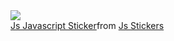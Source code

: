 <img src='https://capsule-render.vercel.app/api?type=waving&height=300&color=0:3716db,100:080808&text=&section=header&reversal=false&textBg=false&fontColor=ffffff&animation=twinkling&stroke=ffffff&strokeWidth=-9'>

<div class="tenor-gif-embed" data-postid="18138384" data-share-method="host" data-aspect-ratio="1" data-width="100%"><a href="https://tenor.com/view/js-javascript-java-javajavajava-software-gif-18138384">Js Javascript Sticker</a>from <a href="https://tenor.com/search/js-stickers">Js Stickers</a></div> <script type="text/javascript" async src="https://tenor.com/embed.js"></script>

